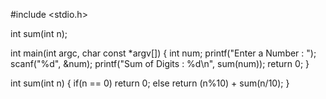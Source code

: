 #include <stdio.h>

int sum(int n);

int main(int argc, char const *argv[])
{
    int num;
    printf("Enter a Number : ");
    scanf("%d", &num);
    printf("Sum of Digits : %d\n", sum(num));
    return 0;
}

int sum(int n)
{
    if(n == 0)
        return 0;
    else
        return (n%10) + sum(n/10);
}

